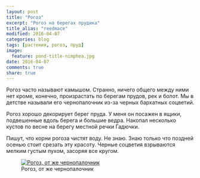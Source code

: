 ```yaml
---
layout: post
title: "Рогоз"
excerpt: "Рогоз на берегах прудика"
title_alias: "reedmace"
modified: 2016-04-07
categories: blog
tags: [растения, рогоз, пруд]
image:
  feature: pond-title-nimphea.jpg
date: 2016-04-07
comments: true
share: true
---
```


Рогоз часто называют камышом. Странно, ничего общего между ними нет кроме, конечно, произрастать по берегам прудов, рек и болот.
Мы в детстве называли его чернопалочник из-за черных бархатных соцветий.

Рогоз хорошо декорирует берег пруда. У меня он посажен в ящики, подвешенные вдоль берега и большие ведра. Накопал несколько кустов по весне на берегу местной речки Гадючки.

Пишут, что корни рогоза чистят воду. Не знаю. Знаю только что поздней осенью стоит срезать эту красоту. Черные соцветия взрываются мелким густым пухом, засоряя все кругом.

<figure>
    <a href="http://bushmelev.ru/images/stories/pond/2014/2014-07-02.jpg"><img alt="Рогоз, от же чернопалочник" title="Рогоз, от же чернопалочник" src="http://bushmelev.ru/images/stories/pond/2014/2014-07-02.jpg"></a>
    <figcaption>Рогоз, от же чернопалочник</figcaption>
</figure>
